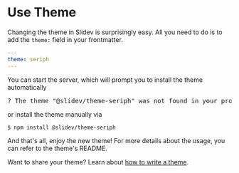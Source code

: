 # Use Theme

Changing the theme in Slidev is surprisingly easy. All you need to do is to add the `theme:` field in your frontmatter.

```yaml
---
theme: seriph
---
```

You can start the server, which will prompt you to install the theme automatically

<div class="language-md">
<pre>
<span class="token keyword">?</span> The theme <span class="token string">"@slidev/theme-seriph"</span> was not found in your project, do you want to install it now? › (Y/n)
</pre>
</div>

or install the theme manually via

```bash
$ npm install @slidev/theme-seriph
```

And that's all, enjoy the new theme! For more details about the usage, you can refer to the theme's README.

Want to share your theme? Learn about [how to write a theme](/themes/write-a-theme).
